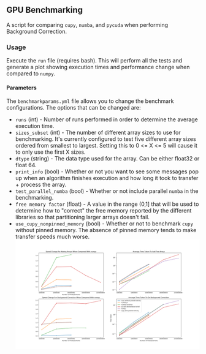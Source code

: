 ## GPU Benchmarking
A script for comparing `cupy`, `numba`, and `pycuda` when performing Background Correction.

### Usage
Execute the `run` file (requires bash). This will perform all the tests and generate a plot showing execution times and performance change when compared to `numpy`.

#### Parameters
The `benchmarkparams.yml` file allows you to change the benchmark configurations. The options that can be changed are:  
- `runs` (int) - Number of runs performed in order to determine the average execution time.  
- `sizes_subset` (int) - The number of different array sizes to use for benchmarking. It's currently configured to test five different array sizes ordered from smallest to largest. Setting this to 0 <= X <= 5 will cause it to only use the first X sizes.  
- `dtype` (string) - The data type used for the array. Can be either float32 or float 64.  
- `print_info` (bool) - Whether or not you want to see some messages pop up when an algorithm finishes execution and how long it took to transfer + process the array.  
- `test_parallel_numba` (bool) - Whether or not include parallel `numba` in the benchmarking.  
- `free memory factor` (float) - A value in the range (0,1] that will be used to determine how to "correct" the free memory reported by the different libraries so that partitioning larger arrays doesn't fail.  
- `use_cupy_nonpinned_memory` (bool) - Whether or not to benchmark `cupy` without pinned memory. The absence of pinned memory tends to make transfer speeds much worse.  
![plotz](https://github.com/DolicaAkelloEgwel/howdoespycudawork/blob/master/Figure_1.png "")  
